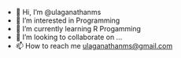 - 👋 Hi, I’m @ulaganathanms
- 👀 I’m interested in Programming
- 🌱 I’m currently learning R Progamming
- 💞️ I’m looking to collaborate on ...
- 📫 How to reach me ulaganathanms@gmail.com

<!---
ulaganathanms/ulaganathanms is a ✨ special ✨ repository because its `README.md` (this file) appears on your GitHub profile.
You can click the Preview link to take a look at your changes.
--->
